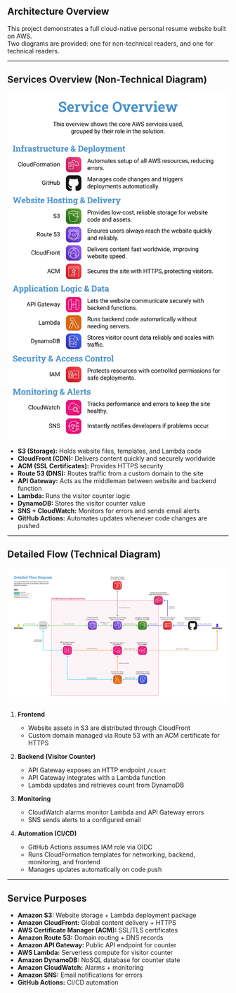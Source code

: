 ## Architecture Overview

This project demonstrates a full cloud-native personal resume website built on AWS.  
Two diagrams are provided: one for non-technical readers, and one for technical readers.

---

## Services Overview (Non-Technical Diagram)

![Overview Diagram](documentation/architecture-overview.jpg)

- **S3 (Storage):** Holds website files, templates, and Lambda code  
- **CloudFront (CDN):** Delivers content quickly and securely worldwide  
- **ACM (SSL Certificates):** Provides HTTPS security  
- **Route 53 (DNS):** Routes traffic from a custom domain to the site  
- **API Gateway:** Acts as the middleman between website and backend function  
- **Lambda:** Runs the visitor counter logic  
- **DynamoDB:** Stores the visitor counter value  
- **SNS + CloudWatch:** Monitors for errors and sends email alerts  
- **GitHub Actions:** Automates updates whenever code changes are pushed

---

## Detailed Flow (Technical Diagram)

![Detailed Flow Diagram](documentation/architecture-detailed.jpg)

1. **Frontend**  
   - Website assets in S3 are distributed through CloudFront  
   - Custom domain managed via Route 53 with an ACM certificate for HTTPS  

2. **Backend (Visitor Counter)**  
   - API Gateway exposes an HTTP endpoint `/count`  
   - API Gateway integrates with a Lambda function  
   - Lambda updates and retrieves count from DynamoDB  

3. **Monitoring**  
   - CloudWatch alarms monitor Lambda and API Gateway errors  
   - SNS sends alerts to a configured email  

4. **Automation (CI/CD)**  
   - GitHub Actions assumes IAM role via OIDC  
   - Runs CloudFormation templates for networking, backend, monitoring, and frontend  
   - Manages updates automatically on code push  

---

## Service Purposes

- **Amazon S3:** Website storage + Lambda deployment package  
- **Amazon CloudFront:** Global content delivery + HTTPS  
- **AWS Certificate Manager (ACM):** SSL/TLS certificates  
- **Amazon Route 53:** Domain routing + DNS records  
- **Amazon API Gateway:** Public API endpoint for counter  
- **AWS Lambda:** Serverless compute for visitor counter  
- **Amazon DynamoDB:** NoSQL database for counter state  
- **Amazon CloudWatch:** Alarms + monitoring  
- **Amazon SNS:** Email notifications for errors  
- **GitHub Actions:** CI/CD automation  